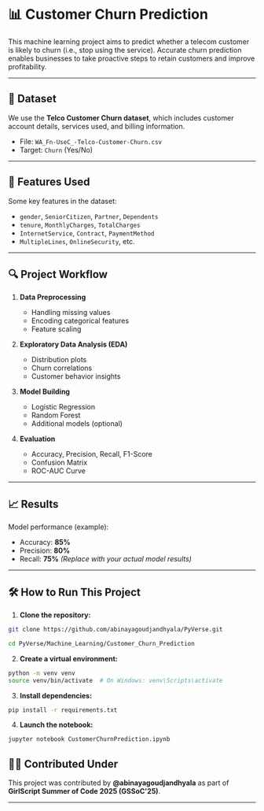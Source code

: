 # 📊 Customer Churn Prediction

This machine learning project aims to predict whether a telecom customer is likely to churn (i.e., stop using the service). Accurate churn prediction enables businesses to take proactive steps to retain customers and improve profitability.

---

## 📁 Dataset

We use the **Telco Customer Churn dataset**, which includes customer account details, services used, and billing information.

- File: `WA_Fn-UseC_-Telco-Customer-Churn.csv`
- Target: `Churn` (Yes/No)

---

## 🧠 Features Used

Some key features in the dataset:
- `gender`, `SeniorCitizen`, `Partner`, `Dependents`
- `tenure`, `MonthlyCharges`, `TotalCharges`
- `InternetService`, `Contract`, `PaymentMethod`
- `MultipleLines`, `OnlineSecurity`, etc.

---

## 🔍 Project Workflow

1. **Data Preprocessing**
   - Handling missing values
   - Encoding categorical features
   - Feature scaling

2. **Exploratory Data Analysis (EDA)**
   - Distribution plots
   - Churn correlations
   - Customer behavior insights

3. **Model Building**
   - Logistic Regression
   - Random Forest
   - Additional models (optional)

4. **Evaluation**
   - Accuracy, Precision, Recall, F1-Score
   - Confusion Matrix
   - ROC-AUC Curve

---

## 📈 Results

Model performance (example):
- Accuracy: **85%**
- Precision: **80%**
- Recall: **75%**
*(Replace with your actual model results)*

---

## 🛠️ How to Run This Project

1. **Clone the repository:**
```bash
git clone https://github.com/abinayagoudjandhyala/PyVerse.git

cd PyVerse/Machine_Learning/Customer_Churn_Prediction
````

2. **Create a virtual environment:**

```bash
python -m venv venv
source venv/bin/activate  # On Windows: venv\Scripts\activate
```

3. **Install dependencies:**

```bash
pip install -r requirements.txt
```

4. **Launch the notebook:**

```bash
jupyter notebook CustomerChurnPrediction.ipynb
```

## 🙋‍♀️ Contributed Under

This project was contributed by **@abinayagoudjandhyala** as part of
**GirlScript Summer of Code 2025 (GSSoC'25)**.

---

